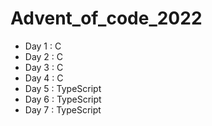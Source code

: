 # Advent_of_code_2022

* Day 1 : C
* Day 2 : C
* Day 3 : C
* Day 4 : C
* Day 5 : TypeScript
* Day 6 : TypeScript
* Day 7 : TypeScript
